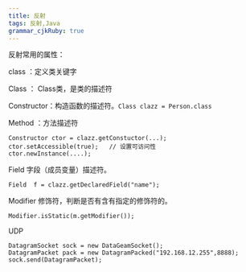 ```yaml
---
title: 反射 
tags: 反射,Java
grammar_cjkRuby: true
---
```



反射常用的属性：

class ：定义类关键字

Class ： Class类，是类的描述符

Constructor：构造函数的描述符。`Class clazz = Person.class`

Method ：方法描述符 

``` stylus
Constructor ctor = clazz.getConstuctor(...);
ctor.setAccessible(true);	// 设置可访问性
ctor.newInstance(....);
```

Field
字段（成员变量）描述符。

``` stylus
Field  f = clazz.getDeclaredField("name");

```
Modifier
	修饰符，判断是否有含有指定的修饰符的。
	

``` stylus
Modifier.isStatic(m.getModifier());
```

UDP

	DatagramSocket sock = new DataGeamSocket();
	DatagramPacket pack = new DatagramPacked("192.168.12.255",8888);
	sock.send(DatagramPacket);



